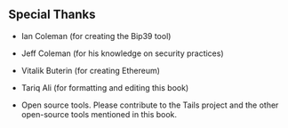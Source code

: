 ## Special Thanks
- Ian Coleman (for creating the Bip39 tool)

- Jeff Coleman (for his knowledge on security practices)

- Vitalik Buterin (for creating Ethereum)

- Tariq Ali (for formatting and editing this book)

- Open source tools. Please contribute to the Tails project and the other open-source tools mentioned in this book.